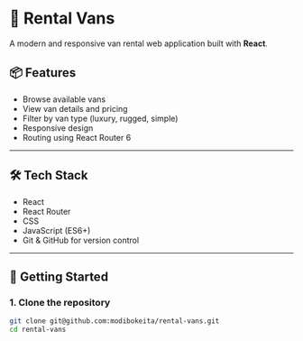 # 🚐 Rental Vans

A modern and responsive van rental web application built with **React**.


## 📦 Features

- Browse available vans
- View van details and pricing
- Filter by van type (luxury, rugged, simple)
- Responsive design
- Routing using React Router 6

---

## 🛠️ Tech Stack

- React
- React Router
- CSS
- JavaScript (ES6+)
- Git & GitHub for version control

---

## 🚀 Getting Started

### 1. Clone the repository

```bash
git clone git@github.com:modibokeita/rental-vans.git
cd rental-vans
